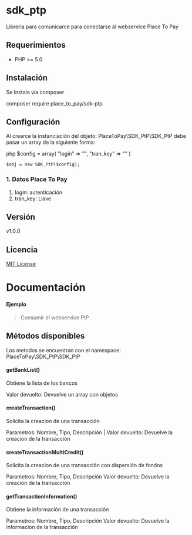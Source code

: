 # sdk_ptp

Libreria para comunicarce para conectarse al webservice Place To Pay

## Requerimientos

- PHP >= 5.0

## Instalación

Se Instala vía composer

composer require place_to_pay/sdk-ptp

## Configuración

Al crearce la instanciación del objeto: PlaceToPay\SDK_PtP\SDK_PtP debe pasar un array de la siguiente forma:

php
	$config = array(
		"login" => "",
		"tran_key" => ""
	)

	$obj = new SDK_PtP($config);



### 1. Datos Place To Pay
1. login: autenticación
2. tran_key: Llave
  
## Versión
v1.0.0

## Licencia
[MIT License](LICENSE)

# Documentación

#### Ejemplo

> Consumir el webservice PtP

## Métodos disponibles
	
Los metodos se encuentran con el namespace: PlaceToPay\SDK_PtP\SDK_PtP

#### getBankList()

Obtiene la lista de los bancos

Valor devuelto: Devuelve un array con objetos

#### createTransaction()

Solicita la creacion de una transacción

Parametros: Nombre, Tipo, Descripción |
Valor devuelto: Devuelve la creacion de la transacción

#### createTransactionMultiCredit()

Solicita la creacion de una transacción con dispersión de fondos

Parametros: Nombre, Tipo, Descripción
Valor devuelto: Devuelve la creacion de la transacción

#### getTransactionInformation()

Obtiene la información de una transacción

Parametros: Nombre, Tipo, Descripción
Valor devuelto: Devuelve la informacion de la transacción